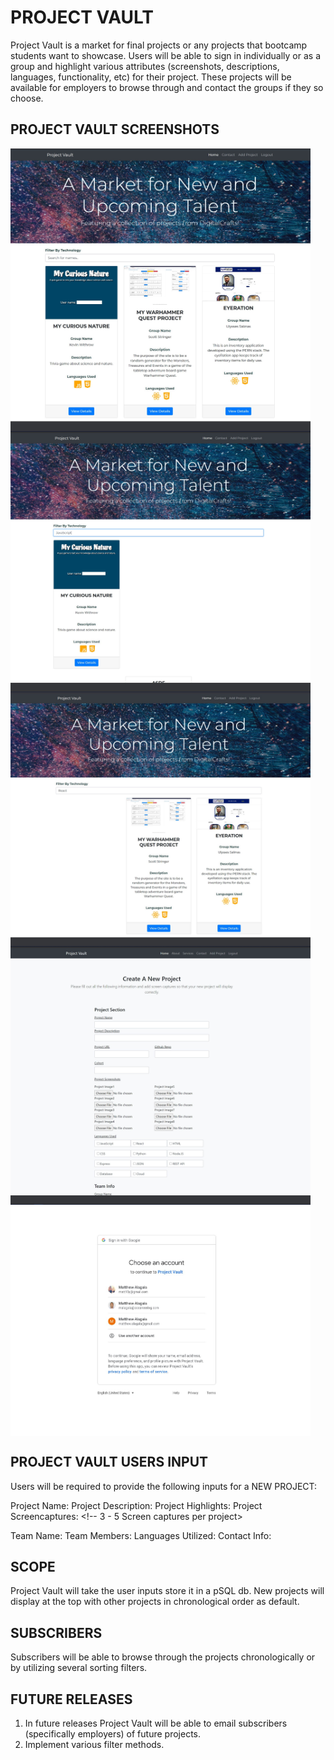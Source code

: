 # PROJECT VAULT

Project Vault is a market for final projects or any projects that bootcamp students want to showcase. Users will be able to sign in individually or as a group and highlight various attributes (screenshots, descriptions, languages, functionality, etc) for their project. These projects will be available for employers to browse through and contact the groups if they so choose. 

## PROJECT VAULT SCREENSHOTS

<img src="https://github.com/mattalagala/FinalProject/blob/master/public/uploads/mattproject1.jpg" width="480" align="center"> 
<img src="https://github.com/mattalagala/FinalProject/blob/master/public/uploads/mattproject2.jpg" width="480" align="center">
<img src="https://github.com/mattalagala/FinalProject/blob/master/public/uploads/mattproject3.jpg" width="480" align="center">
<img src="https://github.com/mattalagala/FinalProject/blob/master/public/uploads/mattproject4.jpg" width="480" align="center">
<img src="https://github.com/mattalagala/FinalProject/blob/master/public/uploads/mattproject8.jpg" width="480" align="center">






## PROJECT VAULT USERS INPUT
Users will be required to provide the following inputs for a NEW PROJECT:

Project Name: 
Project Description: 
Project Highlights: <!-- What did you learn from this project (Something that will make the teams marketable to future employers)-->
Project Screencaptures: <!-- 3 - 5 Screen captures per project>

Team Name:
Team Members:
Languages Utilized:
Contact Info:

## SCOPE
Project Vault will take the user inputs store it in a pSQL db. New projects will display at the top with other projects in chronological order as default. 

## SUBSCRIBERS
Subscribers will be able to browse through the projects chronologically or by utilizing several sorting filters. 

## FUTURE RELEASES
1. In future releases Project Vault will be able to email subscribers (specifically employers) of future projects. 
2. Implement various filter methods. 
